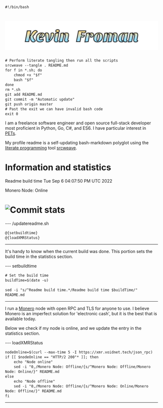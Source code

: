     #!/bin/bash

# ![Kevin Froman](kevin.svg)

    # Perform literate tangling then run all the scripts
    srcweave --tangle . README.md
    for f in *.sh; do
        chmod +x "$f"
        bash "$f"
    done
    rm *.sh
    git add README.md
    git commit -m "Automatic update"
    git push origin master
    # Past the exit we can have invalid bash code
    exit 0


I am a freelance software engineer and open source full-stack developer most proficient in Python, Go, C#, and ES6. I have particular interest in [PETs](https://en.wikipedia.org/wiki/Privacy-enhancing_technologies).

My profile readme is a self-updating bash-markdown polyglot using the [literate programming](https://en.wikipedia.org/wiki/Literate_programming) tool [srcweave](https://github.com/justinmeiners/srcweave).

# Information and statistics

Readme build time Tue Sep  6 04:07:50 PM UTC 2022

Monero Node: Online

# ![Commit stats](https://github-readme-stats.vercel.app/api?username=egosown&hide=stars,prs,issues,contribs&show_icons=true&hide_rank=true&hide_title=true)



--- /updatereadme.sh

    @{setbuildtime}
    @{loadXMRStatus}

---

It's handy to know when the current build was done. This portion sets the build time in the statistics section.

--- setbuildtime

    # Set the build time
    buildTime=$(date -u)

    sed -i "s/^Readme build time.*/Readme build time $buildTime/" README.md

---


I run a [Monero](https://getmonero.org/) node with open RPC and TLS for anyone to use. I believe Monero is an imperfect solution for 'electronic cash', but it is the best that is available today.

Below we check if my node is online, and we update the entry in the statistics section.

--- loadXMRStatus

    nodeOnline=$(curl --max-time 5 -I https://xmr.voidnet.tech/json_rpc)
    if [[ $nodeOnline == "HTTP/2 200"* ]]; then
        echo "Node online"
        sed -i "0,/Monero Node: Offline/{s/^Monero Node: Offline/Monero Node: Online/}" README.md
    else
        echo "Node offline"
        sed -i "0,/Monero Node: Offline/{s/^Monero Node: Online/Monero Node: Offline/}" README.md
    fi

---
